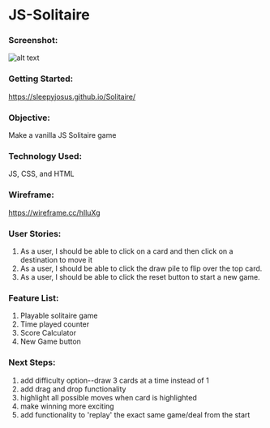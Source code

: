 # JS-Solitaire

### Screenshot:

![alt text](https://i.imgur.com/ogQiUvB.png)

### Getting Started:

https://sleepyjosus.github.io/Solitaire/

### Objective:

Make a vanilla JS Solitaire game

### Technology Used:

JS, CSS, and HTML

### Wireframe:

https://wireframe.cc/hIluXg


### User Stories:

1. As a user, I should be able to click on a card and then click on a destination to move it
2. As a user, I should be able to click the draw pile to flip over the top card.
3. As a user, I should be able to click the reset button to start a new game.

### Feature List:

1. Playable solitaire game
2. Time played counter
3. Score Calculator
4. New Game button

### Next Steps:

1. add difficulty option--draw 3 cards at a time instead of 1
2. add drag and drop functionality
3. highlight all possible moves when card is highlighted
4. make winning more exciting
5. add functionality to 'replay' the exact same game/deal from the start

